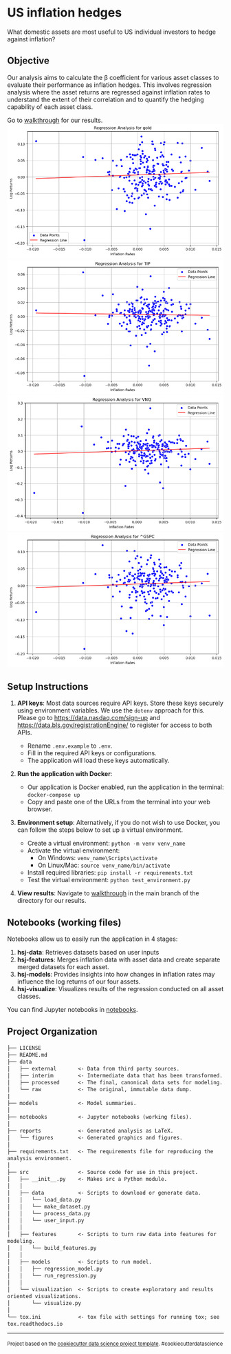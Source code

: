 US inflation hedges
==============================
What domestic assets are most useful to US individual investors to hedge against inflation?

## Objective
Our analysis aims to calculate the β coefficient for various asset classes to evaluate their performance as inflation hedges. This involves regression analysis where the asset returns are regressed against inflation rates to understand the extent of their correlation and to quantify the hedging capability of each asset class.

Go to [walkthrough](walkthrough.ipynb) for our results.
![Regression Analysis for Gold](reports/figures/Regressionanalysisforgold.png)
![Regression Analysis for TIP](reports/figures/RegressionanalysisforTIP.png)
![Regression Analysis for VNQ](reports/figures/RegressionanalysisforVNQ.png)
![Regression Analysis for ^GSPC](reports/figures/RegressionanalysisforGSPC.png)

## Setup Instructions
1. **API keys**:
   Most data sources require API keys. Store these keys securely using environment variables. We use the `dotenv` approach for this. Please go to https://data.nasdaq.com/sign-up and https://data.bls.gov/registrationEngine/ to register for access to both APIs.
   - Rename `.env.example` to `.env`.
   - Fill in the required API keys or configurations.
   - The application will load these keys automatically.

2. **Run the application with Docker**:
   - Our application is Docker enabled, run the application in the terminal: `docker-compose up`
   - Copy and paste one of the URLs from the terminal into your web browser.

3. **Environment setup**:
   Alternatively, if you do not wish to use Docker, you can follow the steps below to set up a virtual environment.
   - Create a virtual environment: `python -m venv venv_name`
   - Activate the virtual environment:
     - On Windows: `venv_name\Scripts\activate`
     - On Linux/Mac: `source venv_name/bin/activate`
   - Install required libraries: `pip install -r requirements.txt`
   - Test the virtual environment: `python test_environment.py`

4. **View results**:
   Navigate to [walkthrough](walkthrough.ipynb) in the main branch of the directory for our results.

## Notebooks (working files)
Notebooks allow us to easily run the application in 4 stages:

<ol>
<li> <b>hsj-data</b>: Retrieves datasets based on user inputs</li>
<li> <b>hsj-features</b>:  Merges inflation data with asset data and create separate merged datasets for each asset. </li>
<li> <b>hsj-models</b>:  Provides insights into how changes in inflation rates may influence the log returns of our four assets.</li>
<li> <b>hsj-visualize</b>: Visualizes results of the regression conducted on all asset classes.</li>
</ol>

You can find Jupyter notebooks in [notebooks](notebooks).

Project Organization
------------

    ├── LICENSE
    ├── README.md          
    ├── data
    │   ├── external       <- Data from third party sources.
    │   ├── interim        <- Intermediate data that has been transformed.
    │   ├── processed      <- The final, canonical data sets for modeling.
    │   └── raw            <- The original, immutable data dump.
    |
    ├── models             <- Model summaries.
    │
    ├── notebooks          <- Jupyter notebooks (working files).
    │
    ├── reports            <- Generated analysis as LaTeX.
    │   └── figures        <- Generated graphics and figures.
    │
    ├── requirements.txt   <- The requirements file for reproducing the analysis environment.
    │
    ├── src                <- Source code for use in this project.
    │   ├── __init__.py    <- Makes src a Python module.
    │   │
    │   ├── data           <- Scripts to download or generate data.
    │   │   └── load_data.py    
    │   │   └── make_dataset.py
    │   │   └── process_data.py
    │   │   └── user_input.py
    │   │
    │   ├── features       <- Scripts to turn raw data into features for modeling.
    │   │   └── build_features.py
    │   │
    │   ├── models         <- Scripts to run model.
    │   │   ├── regression_model.py
    │   │   └── run_regression.py
    │   │
    │   └── visualization  <- Scripts to create exploratory and results oriented visualizations.
    │       └── visualize.py
    │
    └── tox.ini            <- tox file with settings for running tox; see tox.readthedocs.io
    
--------

<p><small>Project based on the <a target="_blank" href="https://drivendata.github.io/cookiecutter-data-science/">cookiecutter data science project template</a>. #cookiecutterdatascience</small></p>
